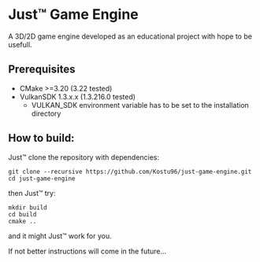 # Just™ Game Engine
A 3D/2D game engine developed as an educational project with hope to be usefull.

## Prerequisites
- CMake >=3.20 (3.22 tested)
- VulkanSDK 1.3.x.x (1.3.216.0 tested)
  - VULKAN_SDK environment variable has to be set to the installation directory

## How to build:
Just™ clone the repository with dependencies:
```
git clone --recursive https://github.com/Kostu96/just-game-engine.git
cd just-game-engine
```
then Just™ try:
```
mkdir build
cd build
cmake ..
```
and it might Just™ work for you.

If not better instructions will come in the future...
